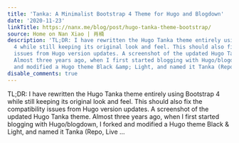 ```yaml
---
title: 'Tanka: A Minimalist Bootstrap 4 Theme for Hugo and Blogdown'
date: '2020-11-23'
linkTitle: https://nanx.me/blog/post/hugo-tanka-theme-bootstrap/
source: Home on Nan Xiao | 肖楠
description: 'TL;DR: I have rewritten the Hugo Tanka theme entirely using Bootstrap
  4 while still keeping its original look and feel. This should also fix the compatibility
  issues from Hugo version updates. A screenshot of the updated Hugo Tanka theme.
  Almost three years ago, when I first started blogging with Hugo/blogdown, I forked
  and modified a Hugo theme Black &amp; Light, and named it Tanka (Repo, Live ...'
disable_comments: true
---
```

TL;DR: I have rewritten the Hugo Tanka theme entirely using Bootstrap 4 while still keeping its original look and feel. This should also fix the compatibility issues from Hugo version updates. A screenshot of the updated Hugo Tanka theme. Almost three years ago, when I first started blogging with Hugo/blogdown, I forked and modified a Hugo theme Black &amp; Light, and named it Tanka (Repo, Live ...